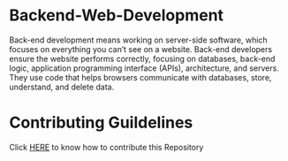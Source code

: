 # Backend-Web-Development
Back-end development means working on server-side software, which focuses on everything you can’t see on a website. Back-end developers ensure the website performs correctly, focusing on databases, back-end logic, application programming interface (APIs), architecture, and servers. They use code that helps browsers communicate with databases, store, understand, and delete data.
# Contributing Guildelines
Click [HERE](https://github.com/Developer-Student-Clubs-MMDU/Backend-Web-Development/blob/master/Contributing.md) to know how to contribute this Repository
